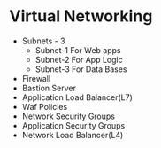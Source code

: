 # Virtual Networking 
  - Subnets - 3
    - Subnet-1 For Web apps
    - Subnet-2 For App Logic
    - Subnet-3 For Data Bases
  - Firewall
  - Bastion Server
  - Application Load Balancer(L7)
  - Waf Policies
  - Network Security Groups
  - Application Security Groups
  - Network Load Balancer(L4)
